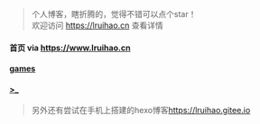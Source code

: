 > 个人博客，瞎折腾的，觉得不错可以点个star！  
> 欢迎访问 <https://lruihao.cn> 查看详情  
#### 首页 via <https://www.lruihao.cn> 
#### [games](https://www.lruihao.cn/games)   
#### [>\_](https://www.lruihao.cn/csdn) 
> 另外还有尝试在手机上搭建的hexo博客<https://lruihao.gitee.io> 